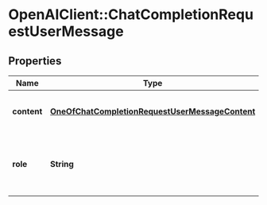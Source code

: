 # OpenAIClient::ChatCompletionRequestUserMessage

## Properties
Name | Type | Description | Notes
------------ | ------------- | ------------- | -------------
**content** | [**OneOfChatCompletionRequestUserMessageContent**](OneOfChatCompletionRequestUserMessageContent.md) | The contents of the user message.  | 
**role** | **String** | The role of the messages author, in this case &#x60;user&#x60;. | 

